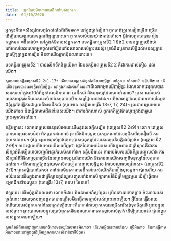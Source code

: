 ```yaml
---
title:  អ្នកដែលមិនគោរពមេដឹកនាំរបស់ពួកគេ
date:  01/10/2020
---
```


អ្នកខ្លះគឺជា«សិស្សដែលពូកែតាំងតែពីដើមមក» នៅក្នុងថ្នាក់រៀន។ ពួកគេពុំត្រូវការរៀនច្រើន ច្រើន ដើម្បីអោយខ្លួនបានទទួលពិន្ទុល្អនោះទេ។ ពួកគេចាប់បានយ៉ាងឆាប់រហ័ស។ អ្វីដែលពួកគេបាន រៀនកន្លងមក «ដិតជាប់» នៅក្នុងគំនិតរបស់ពួកគេ។ បទគម្ពីរពេត្រុសទី2 1 និង2 បានបង្ហាញយើងថា នៅពេលដែលលោកអ្នកចូលទៅរៀននៅឯសាលារបស់ព្រះយេស៊ូវ ទ្រង់នឹងប្រទានសិទ្ធិដល់មនុស្សគ្រប់ គ្នាស្មើៗគ្នាក្នុងការរៀន មិនថាយើងឆ្លាតប៉ុនណានោះទេ។

បទគម្ពីរពេត្រុសទី2 1 បានលើកទឹកចិត្តយើង។ រីឯបទគម្ពីរពេត្រុសទី2 2 គឺជាការដាស់តឿន ដល់យើង។

`សូមអានខគម្ពីរពេត្រុសទី2 2៖1-17។ តើលោកពេត្រុសកំពុងតែនិយាយអ្វីខ្លះ នៅក្នុងខ ទាំងនេះ? ទន្ទឹមនឹងនេះ តើយើងទទួលបានសេចក្តីសង្ឃឹមអ្វីខ្លះ នៅក្នុងការដាស់តឿននេះ?`តើលោកអ្នកឃើញអ្វីខ្លះ ដែលលោកពេត្រុសបានសរសេរនៅក្នុងខ10អំពីអ្នកដែលមិនគោរព មេដឹកនាំ និងមនុស្សដែលមានអំណាច? ប្រសាសន៍របស់លោកពេត្រុសក៏មានសារៈសំខាន់សម្រាប់យើង សព្វថ្ងៃនេះផងដែរ។ យើងរាល់គ្នាដែលជារាងកាយនៃពួកជំនុំត្រូវតែធ្វើការជាមួយនឹងមេដឹកនាំ (សូមអាន ខគម្ពីរហេព្រើរ 13៖7, 17, 24)។ ព្រះបានសូមអោយយើងគោរព និងធ្វើតាមមេដឹកនាំរបស់យើង។ ជាការពិតណាស់ ពួកគេក៏ត្រូវតែស្មោះត្រង់ជាមួយព្រះអម្ចាស់ផងដែរ។

ទន្ទឹមគ្នានេះ លោកពេត្រុសបានផ្តល់អោយយើងនូវសេចក្តីសង្ឃឹម (ពេត្រុសទី2 2៖9)។ លោក ពេត្រុសបានមានប្រសាសន៍ថា ពិតប្រាកដណាស់ ព្រះនឹងមិនទទួលយកអ្នកណាដែលជ្រើសរើសជឿលើ ការកុហកនោះទេ។ ប៉ុន្តែ «ព្រះអម្ចាស់ទ្រង់ចេះប្រោសមនុស្សដែលគោរពប្រតិបត្តិដល់ទ្រង់» (ពេត្រុស ទី2 2៖9)។ ខនេះជួយយើងអោយមើលឃើញថា ផ្នែកនៃការអប់រំរបស់យើងក្នុងនាមជាគ្រីស្ទានគឺជាការសិក្សាអំពីរបៀបគេចចេញពីអន្ទាក់របស់សាតាំង។ ទន្ទឹមនឹងនេះ ការអប់រំរបស់យើងក៏រួមបញ្ចូលទាំង ការសិក្សាអំពីវិធីសាស្ត្រជាច្រើនដែលព្រះអាចជួយរំដោះយើង និងការពារយើងចេញពីមនុស្សដែលកុហក ផងដែរ។ «នឹងមានគ្រូក្លែងក្លាយមកស៊កសៀត បញ្ចូលលទ្ធិខុស ដែលបណ្ដាលឲ្យវិនាស» (ពេត្រុសទី2 2៖1)។ ព្រះគម្ពីរបានចែងថា ការដែលមិនគោរពមេដឹកនាំរបស់យើងគឺជារឿងខុសឆ្គង។ ម្ល៉ោះហើយ ការអប់រំរបស់យើងក្នុងនាមជាគ្រីស្ទានគួរតែរួមបញ្ចូលទាំងការសិក្សាតាមវិធីដ៏ត្រឹមត្រូវមួយ ដើម្បីធ្វើតាម «អ្នកដឹកនាំបងប្អូន» (ហេព្រើរ 13៖7, គខប) មែនទេ?

ឥឡូវនេះ យើងពុំគួរនិយាយថា លោកអ័ដាម និងនាងអេវ៉ាស្អប់ព្រះ ឬមិនគោរពកោតខ្លាច អំណាចរបស់ទ្រង់នោះ ដោយចុងបញ្ចប់ពួកគេបានជ្រើសមិនធ្វើតាមច្បាប់របស់ព្រះនោះឡើយ។ អ្វីដែល ធ្វើអោយអំពើបាបរបស់ពួកគេកាន់តែអាក្រក់ឡើងនោះគឺជាការដែលពួកគេបានជ្រើសរើសពុំទុកចិត្តលើ ព្រះបន្ទូលរបស់ព្រះ។ ព្រះបានមានបន្ទូលប្រាប់ពួកគេមិនអោយគោរពកោតខ្លាចដល់ទ្រង់ ដើម្បីប្រយោជន៍ ផ្ទាល់ខ្លួនរបស់ពួកគេនោះឡើយ។

`សូមគិតអំពីការបង្ហាញការគោរពចំពោះមនុស្សដែលមានអំណាច។ តើហេតុអ្វីបានជាការដែល ប្រើអំណាច និងការធ្វើតាមអំណាចនោះនៅក្នុងផ្លូវដ៏ត្រឹមត្រូវមានសារៈសំខាន់ជាទីបំផុត?`